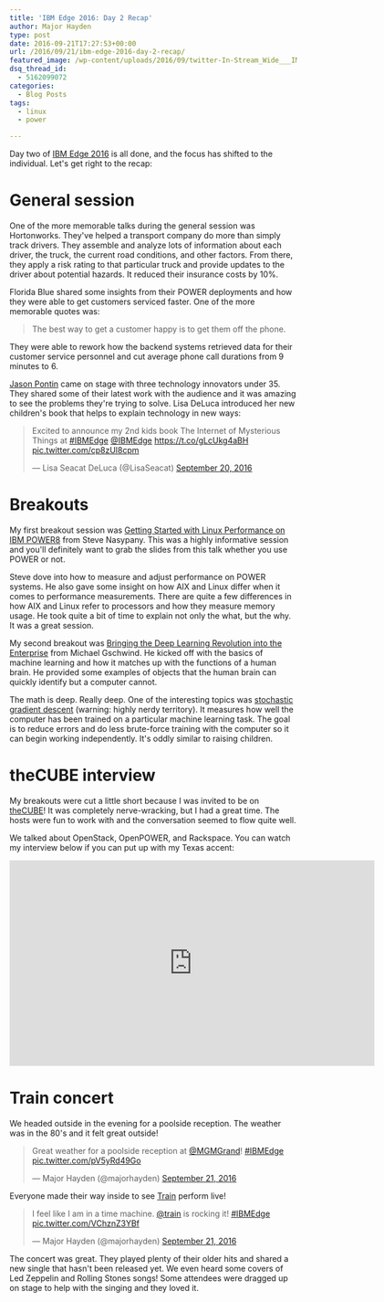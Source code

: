 ```yaml
---
title: 'IBM Edge 2016: Day 2 Recap'
author: Major Hayden
type: post
date: 2016-09-21T17:27:53+00:00
url: /2016/09/21/ibm-edge-2016-day-2-recap/
featured_image: /wp-content/uploads/2016/09/twitter-In-Stream_Wide___IMG_20160920_182456057_HDR.jpg
dsq_thread_id:
  - 5162099072
categories:
  - Blog Posts
tags:
  - linux
  - power

---
```

Day two of [IBM Edge 2016][1] is all done, and the focus has shifted to the individual. Let's get right to the recap:

# General session

One of the more memorable talks during the general session was Hortonworks. They've helped a transport company do more than simply track drivers. They assemble and analyze lots of information about each driver, the truck, the current road conditions, and other factors. From there, they apply a risk rating to that particular truck and provide updates to the driver about potential hazards. It reduced their insurance costs by 10%.

Florida Blue shared some insights from their POWER deployments and how they were able to get customers serviced faster. One of the more memorable quotes was:

> The best way to get a customer happy is to get them off the phone.

They were able to rework how the backend systems retrieved data for their customer service personnel and cut average phone call durations from 9 minutes to 6.

[Jason Pontin][2] came on stage with three technology innovators under 35. They shared some of their latest work with the audience and it was amazing to see the problems they're trying to solve. Lisa DeLuca introduced her new children's book that helps to explain technology in new ways:

<blockquote class="twitter-tweet tw-align-center" data-width="500">
  <p lang="en" dir="ltr">
    Excited to announce my 2nd kids book The Internet of Mysterious Things at <a href="https://twitter.com/hashtag/IBMEdge?src=hash">#IBMEdge</a> <a href="https://twitter.com/IBMEdge">@IBMEdge</a> <a href="https://t.co/gLcUkg4aBH">https://t.co/gLcUkg4aBH</a> <a href="https://t.co/cp8zUl8cpm">pic.twitter.com/cp8zUl8cpm</a>
  </p>

  <p>
    &mdash; Lisa Seacat DeLuca (@LisaSeacat) <a href="https://twitter.com/LisaSeacat/status/778262756763967489">September 20, 2016</a>
  </p>
</blockquote>



# Breakouts

My first breakout session was [Getting Started with Linux Performance on IBM POWER8][3] from Steve Nasypany. This was a highly informative session and you'll definitely want to grab the slides from this talk whether you use POWER or not.

Steve dove into how to measure and adjust performance on POWER systems. He also gave some insight on how AIX and Linux differ when it comes to performance measurements. There are quite a few differences in how AIX and Linux refer to processors and how they measure memory usage. He took quite a bit of time to explain not only the what, but the why. It was a great session.

My second breakout was [Bringing the Deep Learning Revolution into the Enterprise][4] from Michael Gschwind. He kicked off with the basics of machine learning and how it matches up with the functions of a human brain. He provided some examples of objects that the human brain can quickly identify but a computer cannot.

The math is deep. Really deep. One of the interesting topics was [stochastic gradient descent][5] (warning: highly nerdy territory). It measures how well the computer has been trained on a particular machine learning task. The goal is to reduce errors and do less brute-force training with the computer so it can begin working independently. It's oddly similar to raising children.

# theCUBE interview

My breakouts were cut a little short because I was invited to be on [theCUBE][6]! It was completely nerve-wracking, but I had a great time. The hosts were fun to work with and the conversation seemed to flow quite well.

We talked about OpenStack, OpenPOWER, and Rackspace. You can watch my interview below if you can put up with my Texas accent:

<span class="embed-youtube" style="text-align:center; display: block;"><iframe class='youtube-player' type='text/html' width='640' height='360' src='https://www.youtube.com/embed/xqPVZIuUmWw?version=3&#038;rel=1&#038;fs=1&#038;autohide=2&#038;showsearch=0&#038;showinfo=1&#038;iv_load_policy=1&#038;wmode=transparent' allowfullscreen='true' style='border:0;'></iframe></span>

# Train concert

We headed outside in the evening for a poolside reception. The weather was in the 80's and it felt great outside!

<blockquote class="twitter-tweet tw-align-center" data-width="500">
  <p lang="en" dir="ltr">
    Great weather for a poolside reception at <a href="https://twitter.com/MGMGrand">@MGMGrand</a>! <a href="https://twitter.com/hashtag/IBMEdge?src=hash">#IBMEdge</a> <a href="https://t.co/pV5yRd49Go">pic.twitter.com/pV5yRd49Go</a>
  </p>

  <p>
    &mdash; Major Hayden (@majorhayden) <a href="https://twitter.com/majorhayden/status/778399720209199104">September 21, 2016</a>
  </p>
</blockquote>



Everyone made their way inside to see [Train][7] perform live!

<blockquote class="twitter-tweet tw-align-center" data-width="500">
  <p lang="en" dir="ltr">
    I feel like I am in a time machine. <a href="https://twitter.com/train">@train</a> is rocking it! <a href="https://twitter.com/hashtag/IBMEdge?src=hash">#IBMEdge</a> <a href="https://t.co/VChznZ3YBf">pic.twitter.com/VChznZ3YBf</a>
  </p>

  <p>
    &mdash; Major Hayden (@majorhayden) <a href="https://twitter.com/majorhayden/status/778443368690966529">September 21, 2016</a>
  </p>
</blockquote>



The concert was great. They played plenty of their older hits and shared a new single that hasn't been released yet. We even heard some covers of Led Zeppelin and Rolling Stones songs! Some attendees were dragged up on stage to help with the singing and they loved it.

 [1]: http://www-03.ibm.com/systems/edge/
 [2]: https://twitter.com/jason_pontin
 [3]: http://ibm-edge-2016-notes.readthedocs.io/en/latest/getting-started-with-linux-performance-on-ibm-power8.html
 [4]: http://ibm-edge-2016-notes.readthedocs.io/en/latest/bringing-the-deep-learning-revolution-into-the-enterprise.html
 [5]: https://en.wikipedia.org/wiki/Stochastic_gradient_descent
 [6]: http://siliconangle.tv/
 [7]: https://twitter.com/train
